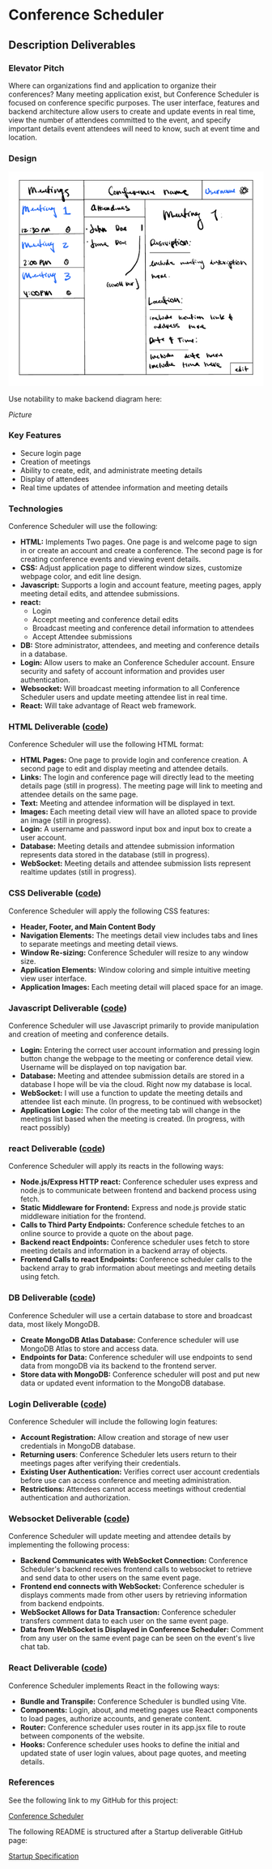 # Conference Scheduler

## Description Deliverables

### Elevator Pitch

Where can organizations find and application to organize their conferences? Many meeting application exist, but Conference Scheduler is focused on conference specific purposes. The user interface, features and backend architecture allow users to create and update events in real time, view the number of attendees committed to the event, and specify important details event attendees will need to know, such at event time and location. 

### Design

![Design Image](Design.png)

Use notability to make backend diagram here:

*Picture*

### Key Features

+ Secure login page
+ Creation of meetings
+ Ability to create, edit, and administrate meeting details
+ Display of attendees
+ Real time updates of attendee information and meeting details


### Technologies

Conference Scheduler will use the following:

+ **HTML:** Implements Two pages. One page is and welcome page to sign in or create an account and create a conference. The second page is for creating conference events and viewing event details.
+ **CSS:** Adjust application page to different window sizes, customize webpage color, and edit line design. 
+ **Javascript:** Supports a login and account feature, meeting pages, apply meeting detail edits, and attendee submissions.
+ **react:**
    + Login
    + Accept meeting and conference detail edits
    + Broadcast meeting and conference detail information to attendees
    + Accept Attendee submissions
+ **DB:** Store administrator, attendees, and meeting and conference details in a database.
+ **Login:** Allow users to make an Conference Scheduler account. Ensure security and safety of account information and provides user authentication.
+ **Websocket:** Will broadcast meeting information to all Conference Scheduler users and update meeting attendee list in real time.
+ **React:** Will take advantage of React web framework.

### HTML Deliverable ([code](https://github.com/sorentys/startup/tree/main/startup-react))

Conference Scheduler will use the following HTML format:

+ **HTML Pages:** One page to provide login and conference creation. A second page to edit and display meeting and attendee details.
+ **Links:** The login and conference page will directly lead to the meeting details page (still in progress). The meeting page will link to meeting and attendee details on the same page.
+ **Text:** Meeting and attendee information will be displayed in text.
+ **Images:** Each meeting detail view will have an alloted space to provide an image (still in progress).
+ **Login:** A username and password input box and input box to create a user account.
+ **Database:** Meeting details and attendee submission information represents data stored in the database (still in progress).
+ **WebSocket:** Meeting details and attendee submission lists represent realtime updates (still in progress).

### CSS Deliverable ([code](https://github.com/sorentys/startup/tree/main/startup-react))

Conference Scheduler will apply the following CSS features:

+ **Header, Footer, and Main Content Body**
+ **Navigation Elements:** The meetings detail view includes tabs and lines to separate meetings and meeting detail views.
+ **Window Re-sizing:** Conference Scheduler will resize to any window size.
+ **Application Elements:** Window coloring and simple intuitive meeting view user interface. 
+ **Application Images:** Each meeting detail will placed space for an image.

### Javascript Deliverable ([code](https://github.com/sorentys/startup/tree/main/startup-react))

Conference Scheduler will use Javascript primarily to provide manipulation and creation of meeting and conference details.

+ **Login:** Entering the correct user account information and pressing login button change the webpage to the meeting or conference detail view. Username will be displayed on top navigation bar.
+ **Database:** Meeting and attendee submission details are stored in a database I hope will be via the cloud. Right now my database is local.
+ **WebSocket:** I will use a function to update the meeting details and attendee list each minute. (In progress, to be continued with websocket)
+ **Application Logic:** The color of the meeting tab will change in the meetings list based when the meeting is created. (In progress, with react possibly)

### react Deliverable ([code](https://github.com/sorentys/startup/tree/main/startup-react))

Conference Scheduler will apply its reacts in the following ways:

+ **Node.js/Express HTTP react:** Conference scheduler uses express and node.js to communicate between frontend and backend process using fetch.
+ **Static Middleware for Frontend:** Express and node.js provide static middleware initiation for the frontend.
+ **Calls to Third Party Endpoints:** Conference schedule fetches to an online source to provide a quote on the about page.
+ **Backend react Endpoints:** Conference scheduler uses fetch to store meeting details and information in a backend array of objects.
+ **Frontend Calls to react Endpoints:** Conference scheduler calls to the backend array to grab information about meetings and meeting details using fetch.

### DB Deliverable ([code](https://github.com/sorentys/startup/tree/main/startup-react))

Conference Scheduler will use a certain database to store and broadcast data, most likely MongoDB.

+ **Create MongoDB Atlas Database:** Conference scheduler will use MongoDB Atlas to store and access data.
+ **Endpoints for Data:** Conference scheduler will use endpoints to send data from mongoDB via its backend to the frontend server.
+ **Store data with MongoDB:** Conference scheduler will post and put new data or updated event information to the MongoDB database.

### Login Deliverable ([code](https://github.com/sorentys/startup/tree/main/startup-react))

Conference Scheduler will include the following login features:

+ **Account Registration:** Allow creation and storage of new user credentials in MongoDB database.
+ **Returning users**: Conference Scheduler lets users return to their meetings pages after verifying their credentials.
+ **Existing User Authentication:** Verifies correct user account credentials before use can access conference and meeting administration.
+ **Restrictions:** Attendees cannot access meetings without credential authentication and authorization.

### Websocket Deliverable ([code](https://github.com/sorentys/startup/tree/main/startup-react))

Conference Scheduler will update meeting and attendee details by implementing the following process:

+ **Backend Communicates with WebSocket Connection:** Conference Scheduler's backend receives frontend calls to websocket to retrieve and send data to other users on the same event page.
+ **Frontend end connects with WebSocket:** Conference scheduler is displays comments made from other users by retrieving information from backend endpoints.
+ **WebSocket Allows for Data Transaction:** Conference scheduler transfers comment data to each user on the same event page.
+ **Data from WebSocket is Displayed in Conference Scheduler:** Comment from any user on the same event page can be seen on the event's live chat tab.

### React Deliverable ([code](https://github.com/sorentys/startup/tree/main/startup-react))

Conference Scheduler implements React in the following ways:

+ **Bundle and Transpile:** Conference Scheduler is bundled using Vite.
+ **Components:** Login, about, and meeting pages use React components to load pages, authorize accounts, and generate content.
+ **Router:** Conference scheduler uses router in its app.jsx file to route between components of the website.
+ **Hooks:** Conference scheduler uses hooks to define the initial and updated state of user login values, about page quotes, and meeting details.
### References

See the following link to my GitHub for this project:

[Conference Scheduler](https://github.com/sorentys/startup)

The following README is structured after a Startup deliverable GitHub page:

[Startup Specification](https://github.com/webprogramming260/.github/blob/main/profile/essentials/startupSpec/startupSpec.md)
